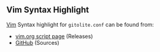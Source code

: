## Vim Syntax Highlight

[Vim][] Syntax highlight for `gitolite.conf` can be found from:

- [vim.org script page][vim.org] (Releases)
- [GitHub][] (Sources)


[Vim]: http://www.vim.org/
[vim.org]: http://www.vim.org/scripts/script.php?script_id=2900
[GitHub]: http://github.com/tmatilai/gitolite.vim
